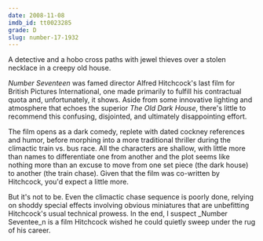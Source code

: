 ```yaml
---
date: 2008-11-08
imdb_id: tt0023285
grade: D
slug: number-17-1932
---
```


A detective and a hobo cross paths with jewel thieves over a stolen necklace in a creepy old house.

_Number Seventeen_ was famed director Alfred Hitchcock's last film for British Pictures International, one made primarily to fulfill his contractual quota and, unfortunately, it shows. Aside from some innovative lighting and atmosphere that echoes the superior <span data-imdb-id="tt0023293">_The Old Dark House_</span>, there's little to recommend this confusing, disjointed, and ultimately disappointing effort.

The film opens as a dark comedy, replete with dated cockney references and humor, before morphing into a more traditional thriller during the climactic train vs. bus race. All the characters are shallow, with little more than names to differentiate one from another and the plot seems like nothing more than an excuse to move from one set piece (the dark house) to another (the train chase). Given that the film was co-written by Hitchcock, you'd expect a little more.

But it's not to be. Even the climactic chase sequence is poorly done, relying on shoddy special effects involving obvious miniatures that are unbefitting Hitchcock's usual technical prowess. In the end, I suspect \_Number Seventee_n is a film Hitchcock wished he could quietly sweep under the rug of his career.
